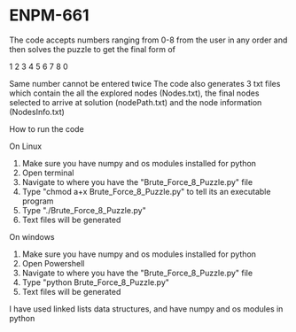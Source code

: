 # ENPM-661

The code accepts numbers ranging from 0-8 from the user in any order and then solves the puzzle to get the final form of 

1 2 3
4 5 6
7 8 0

Same number cannot be entered twice
The code also generates 3 txt files which contain the all the explored nodes (Nodes.txt), the final nodes selected to arrive at solution (nodePath.txt) and the node information (NodesInfo.txt)

How to run the code 

On Linux 

1. Make sure you have numpy and os modules installed for python 
2. Open terminal 
3. Navigate to where you have the "Brute_Force_8_Puzzle.py" file 
4. Type "chmod a+x Brute_Force_8_Puzzle.py" to tell its an executable program
5. Type "./Brute_Force_8_Puzzle.py"
6. Text files will be generated 

On windows 

1. Make sure you have numpy and os modules installed for python
2. Open Powershell 
3. Navigate to where you have the "Brute_Force_8_Puzzle.py" file 
4. Type "python Brute_Force_8_Puzzle.py"
5. Text files will be generated 

I have used linked lists data structures, and have numpy and os modules in python 

